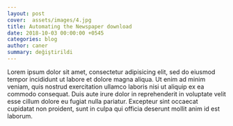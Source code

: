 ```yaml
---
layout: post
cover:  assets/images/4.jpg
title: Automating the Newspaper download
date: 2018-10-03 00:00:00 +0545
categories: blog
author: caner
summary: değiştirildi
---
```


Lorem ipsum dolor sit amet, consectetur adipisicing elit, sed do eiusmod
tempor incididunt ut labore et dolore magna aliqua. Ut enim ad minim veniam,
quis nostrud exercitation ullamco laboris nisi ut aliquip ex ea commodo
consequat. Duis aute irure dolor in reprehenderit in voluptate velit esse
cillum dolore eu fugiat nulla pariatur. Excepteur sint occaecat cupidatat non
proident, sunt in culpa qui officia deserunt mollit anim id est laborum.
